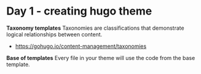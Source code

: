 # Day 1 - creating hugo theme

**Taxonomy templates**
Taxonomies are classifications that demonstrate logical relationships between content.

- https://gohugo.io/content-management/taxonomies

**Base of templates**
Every file in your theme will use the code from the base template.
